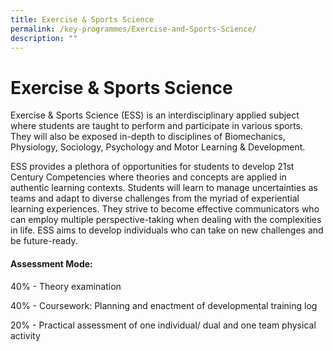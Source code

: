 ```yaml
---
title: Exercise & Sports Science
permalink: /key-programmes/Exercise-and-Sports-Science/
description: ""
---
```

Exercise & Sports Science
=========================

Exercise & Sports Science (ESS) is an interdisciplinary applied subject where students are taught to perform and participate in various sports. They will also be exposed in-depth to disciplines of Biomechanics, Physiology, Sociology, Psychology and Motor Learning & Development. 

  

ESS provides a plethora of opportunities for students to develop 21st Century Competencies where theories and concepts are applied in authentic learning contexts. Students will learn to manage uncertainties as teams and adapt to diverse challenges from the myriad of experiential learning experiences. They strive to become effective communicators who can employ multiple perspective-taking when dealing with the complexities in life. ESS aims to develop individuals who can take on new challenges and be future-ready.

  



#### Assessment Mode:

40% - Theory examination

40% - Coursework: Planning and enactment of developmental training log

20% - Practical assessment of one individual/ dual and one team physical activity